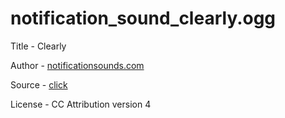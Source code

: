 # notification_sound_clearly.ogg

Title - Clearly

Author - [notificationsounds.com](https://notificationsounds.com)

Source - [click](https://notificationsounds.com/notification-sounds/clearly-602)

License - CC Attribution version 4